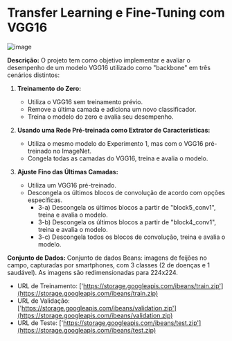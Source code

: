 # Transfer Learning e Fine-Tuning com VGG16

![image](https://github.com/HannaRF/Transfer-Learning/assets/85463854/229a6434-f112-4902-b606-857894c64a1e)

**Descrição:**
O projeto tem como objetivo implementar e avaliar o desempenho de um modelo VGG16 utilizado como "backbone" em três cenários distintos:

1. **Treinamento do Zero:**
   - Utiliza o VGG16 sem treinamento prévio.
   - Remove a última camada e adiciona um novo classificador.
   - Treina o modelo do zero e avalia seu desempenho.

2. **Usando uma Rede Pré-treinada como Extrator de Características:**
   - Utiliza o mesmo modelo do Experimento 1, mas com o VGG16 pré-treinado no ImageNet.
   - Congela todas as camadas do VGG16, treina e avalia o modelo.

3. **Ajuste Fino das Últimas Camadas:**
   - Utiliza um VGG16 pré-treinado.
   - Descongela os últimos blocos de convolução de acordo com opções específicas.
     - 3-a) Descongela os últimos blocos a partir de "block5_conv1", treina e avalia o modelo.
     - 3-b) Descongela os últimos blocos a partir de "block4_conv1", treina e avalia o modelo.
     - 3-c) Descongela todos os blocos de convolução, treina e avalia o modelo.

**Conjunto de Dados:**
Conjunto de dados Beans: imagens de feijões no campo, capturadas por smartphones, com 3 classes (2 de doenças e 1 saudável). As imagens são redimensionadas para 224x224.

- URL de Treinamento: ['https://storage.googleapis.com/ibeans/train.zip'](https://storage.googleapis.com/ibeans/train.zip)
- URL de Validação: ['https://storage.googleapis.com/ibeans/validation.zip'](https://storage.googleapis.com/ibeans/validation.zip)
- URL de Teste: ['https://storage.googleapis.com/ibeans/test.zip'](https://storage.googleapis.com/ibeans/test.zip)
